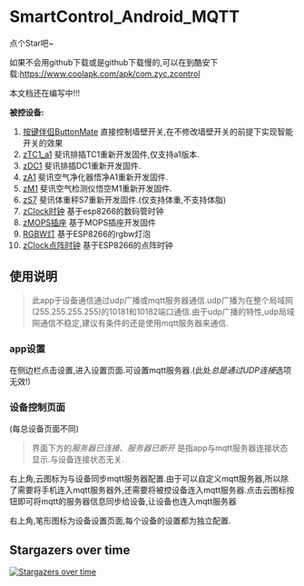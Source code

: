 # SmartControl_Android_MQTT

点个Star吧~


如果不会用github下载或是github下载慢的,可以在到酷安下载:https://www.coolapk.com/apk/com.zyc.zcontrol


本文档还在编写中!!!



**被控设备:**

1. [按键伴侣ButtonMate](https://github.com/a2633063/SmartControl_ButtonMate_ESP8266)	直接控制墙壁开关,在不修改墙壁开关的前提下实现智能开关的效果
2. [zTC1_a1](https://github.com/a2633063/zTC1)	      斐讯排插TC1重新开发固件,仅支持a1版本.
3. [zDC1](https://github.com/a2633063/zDC1_public)		       斐讯排插DC1重新开发固件.
4. [zA1](https://github.com/a2633063/zA1)		          斐讯空气净化器悟净A1重新开发固件.
5. [zM1](https://github.com/a2633063/zM1)		         斐讯空气检测仪悟空M1重新开发固件.
6. [zS7](https://github.com/a2633063/zS7)		         斐讯体重秤S7重新开发固件.(仅支持体重,不支持体脂)
7. [zClock时钟](https://github.com/a2633063/zClock)     基于esp8266的数码管时钟
8. [zMOPS插座](https://github.com/a2633063/zMOPS)         基于MOPS插座开发固件
9. [RGBW灯](https://github.com/a2633063/zRGBW)         基于ESP8266的rgbw灯泡
10. [zClock点阵时钟](https://github.com/a2633063/zClock_Matrix)         基于ESP8266的点阵时钟



## 使用说明



> 此app于设备通信通过udp广播或mqtt服务器通信.udp广播为在整个局域网(255.255.255.255)的10181和10182端口通信.由于udp广播的特性,udp局域网通信不稳定,建议有条件的还是使用mqtt服务器来通信.



### app设置

在侧边栏点击设置,进入设置页面.可设置mqtt服务器.(此处*总是通过UDP连接*选项无效!)



### 设备控制页面

(每总设备页面不同)

> 界面下方的*服务器已连接*、*服务器已断开* 是指app与mqtt服务器连接状态显示.与设备连接状态无关.

右上角,云图标为与设备同步mqtt服务器配置.由于可以自定义mqtt服务器,所以除了需要将手机连入mqtt服务器外,还需要将被控设备连入mqtt服务器.点击云图标按钮即可将mqtt的服务器信息同步给设备,让设备也连入mqtt服务器

右上角,笔形图标为设备设置页面,每个设备的设置都为独立配置.



## Stargazers over time

[![Stargazers over time](https://starchart.cc/a2633063/SmartControl_Android_MQTT.svg)](https://starchart.cc/a2633063/SmartControl_Android_MQTT)

